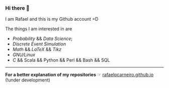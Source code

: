 ### Hi there 👋

I am Rafael and this is my Github account =D                                        
                                                                                    
The things I am interested in are
+ <em>Probability</em> && <em>Data Science</em>;
+ <em>Discrete Event Simulation</em> 
+ <em>Math</em> && <em>LaTeX</em> && <em>Tikz</em>
+ <em>GNU/Linux</em> 
+ <em>C</em> && Scala</em> && Python</em> && Perl</em> && Bash</em> && SQL</em>

---
<strong>For a better explanation of my repositories</strong>
☞ [rafaelpcarneiro.github.io](https://rafaelpcarneiro.github.io) (!under development)
